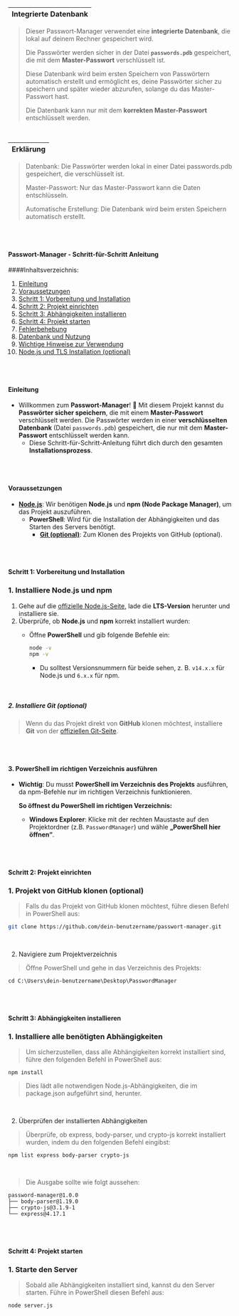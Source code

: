 |Integrierte Datenbank|
|---|

> Dieser Passwort-Manager verwendet eine **integrierte Datenbank**, die lokal auf deinem Rechner gespeichert wird. <p>
> Die Passwörter werden sicher in der Datei **`passwords.pdb`** gespeichert, die mit dem **Master-Passwort** verschlüsselt ist. <p>
> Diese Datenbank wird beim ersten Speichern von Passwörtern automatisch erstellt und ermöglicht es, deine Passwörter sicher zu speichern und später wieder abzurufen, solange du das Master-Passwort hast. <p>
> Die Datenbank kann nur mit dem **korrekten Master-Passwort** entschlüsselt werden.

<br>

|Erklärung|
|---|

> Datenbank: Die Passwörter werden lokal in einer Datei passwords.pdb gespeichert, die verschlüsselt ist. <p>
> Master-Passwort: Nur das Master-Passwort kann die Daten entschlüsseln. <p>
> Automatische Erstellung: Die Datenbank wird beim ersten Speichern automatisch erstellt.

<br><br>

#### Passwort-Manager - Schritt-für-Schritt Anleitung

####Inhaltsverzeichnis:
1. [Einleitung](#einleitung)
2. [Voraussetzungen](#voraussetzungen)
3. [Schritt 1: Vorbereitung und Installation](#schritt-1-vorbereitung-und-installation)
4. [Schritt 2: Projekt einrichten](#schritt-2-projekt-einrichten)
5. [Schritt 3: Abhängigkeiten installieren](#schritt-3-abhängigkeiten-installieren)
6. [Schritt 4: Projekt starten](#schritt-4-projekt-starten)
7. [Fehlerbehebung](#fehlerbehebung)
8. [Datenbank und Nutzung](#datenbank-und-nutzung)
9. [Wichtige Hinweise zur Verwendung](#wichtige-hinweise-zur-verwendung)
10. [Node.js und TLS Installation (optional)](#nodejs-und-tls-installation-optional)

<br><br>

#### Einleitung
- Willkommen zum **Passwort-Manager**! 🎉 Mit diesem Projekt kannst du **Passwörter sicher speichern**, die mit einem **Master-Passwort** verschlüsselt werden. Die Passwörter werden in einer **verschlüsselten Datenbank** (Datei `passwords.pdb`) gespeichert, die nur mit dem **Master-Passwort** entschlüsselt werden kann.
  - Diese Schritt-für-Schritt-Anleitung führt dich durch den gesamten **Installationsprozess**.

<br><br>

#### Voraussetzungen

- **[Node.js](https://nodejs.org/)**: Wir benötigen **Node.js** und **npm (Node Package Manager)**, um das Projekt auszuführen.
    - **PowerShell**: Wird für die Installation der Abhängigkeiten und das Starten des Servers benötigt.
        - **[Git (optional)](https://git-scm.com/)**: Zum Klonen des Projekts von GitHub (optional).

<br><br>

#### Schritt 1: Vorbereitung und Installation

### 1. **Installiere Node.js und npm**

1. Gehe auf die [offizielle Node.js-Seite](https://nodejs.org/), lade die **LTS-Version** herunter und installiere sie.
2. Überprüfe, ob **Node.js** und **npm** korrekt installiert wurden:
   - Öffne **PowerShell** und gib folgende Befehle ein:

     ```bash
     node -v
     npm -v
     ```
      - Du solltest Versionsnummern für beide sehen, z. B. `v14.x.x` für Node.js und `6.x.x` für npm.
    
<br>

##### 2. **Installiere Git (optional)**
> Wenn du das Projekt direkt von **GitHub** klonen möchtest, installiere **Git** von der [offiziellen Git-Seite](https://git-scm.com/downloads).

<br><br>

#### 3. **PowerShell im richtigen Verzeichnis ausführen**

- **Wichtig**: Du musst **PowerShell im Verzeichnis des Projekts** ausführen, da npm-Befehle nur im richtigen Verzeichnis funktionieren.

   **So öffnest du PowerShell im richtigen Verzeichnis:**
   - **Windows Explorer**: Klicke mit der rechten Maustaste auf den Projektordner (z.B. `PasswordManager`) und wähle **„PowerShell hier öffnen“**.

<br><br>

#### Schritt 2: Projekt einrichten

### 1. **Projekt von GitHub klonen (optional)**

> Falls du das Projekt von GitHub klonen möchtest, führe diesen Befehl in PowerShell aus:

```bash
git clone https://github.com/dein-benutzername/passwort-manager.git
```

<br>

2. Navigiere zum Projektverzeichnis
> Öffne PowerShell und gehe in das Verzeichnis des Projekts:

```yarn
cd C:\Users\dein-benutzername\Desktop\PasswordManager
```

<br><br>

#### Schritt 3: Abhängigkeiten installieren

### 1. Installiere alle benötigten Abhängigkeiten

>  Um sicherzustellen, dass alle Abhängigkeiten korrekt installiert sind, führe den folgenden Befehl in PowerShell aus:

```yarn
npm install
```

> Dies lädt alle notwendigen Node.js-Abhängigkeiten, die im package.json aufgeführt sind, herunter.

<br>

2. Überprüfen der installierten Abhängigkeiten
> Überprüfe, ob express, body-parser, und crypto-js korrekt installiert wurden, indem du den folgenden Befehl eingibst:

```yarn
npm list express body-parser crypto-js
```

<br>

> Die Ausgabe sollte wie folgt aussehen:

```yarn
password-manager@1.0.0
├── body-parser@1.19.0
├── crypto-js@3.1.9-1
└── express@4.17.1
```

<br><br>

#### Schritt 4: Projekt starten

### 1. Starte den Server

> Sobald alle Abhängigkeiten installiert sind, kannst du den Server starten. Führe in PowerShell diesen Befehl aus:

```yarn
node server.js
```

